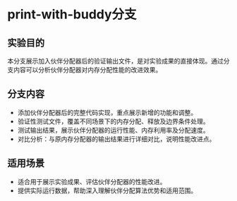 # print-with-buddy分支

## 实验目的

本分支展示加入伙伴分配器后的验证输出文件，是对实验成果的直接体现。通过分支内容可以分析伙伴分配器对内存分配性能的改进效果。

## 分支内容

- 添加伙伴分配器后的完整代码实现，重点展示新增的功能和调整。
- 验证性测试文件，覆盖不同场景下的内存分配、释放及边界条件处理。
- 测试输出结果，展示伙伴分配器的运行性能、内存利用率及分配速度。
- 对比分析：与原内存分配器的输出结果进行详细对比，说明性能改进点。

## 适用场景

- 适合用于展示实验成果、评估伙伴分配器的性能改进。
- 提供实际运行数据，帮助深入理解伙伴分配算法优势和适用范围。
